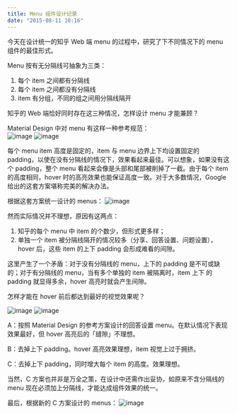 ```yaml
---
title: Menu 组件设计记录
date: "2015-08-11 10:16"
---
```


今天在设计统一的知乎 Web 端 menu 的过程中，研究了下不同情况下的 menu 组件的最佳形式。

Menu 按有无分隔线可抽象为三类：

1. 每个 item 之间都有分隔线
2. 每个 item 之间都没有分隔线
3. item 有分组，不同的组之间用分隔线隔开

知乎的 Web 端恰好同时存在这三种情况，怎样设计 menu 才能兼顾？

Material Design 中对 menu 有这样一种参考规范：  
![image](http://i3.tietuku.com/f6e27e4816bb02a2.png)
![image](http://i3.tietuku.com/9bad2814a2099fcd.png)

每个 menu item 高度是固定的，item 与 menu 边界上下均设置固定的 padding，以使在没有分隔线的情况下，效果看起来最佳。可以想象，如果没有这个 padding，整个 menu 看起来会像是头部和尾部被削掉了一截。由于每个 item 的高度相同，hover 时的高亮效果也能保证高度一致。对于大多数情况，Google 给出的这套方案堪称完美的解决办法。

根据这套方案统一设计的 menus：
![image](http://i3.tietuku.com/909123379a50d139.png)

然而实际情况并不理想，原因有这两点：

1. 知乎的每个 menu 中 item 的个数少，但形式更多样；
2. 单独一个 item 被分隔线隔开的情况较多（分享、回答设置、问题设置），hover 后，这些 item 的上下 padding 会形成难看的间隙。

这里产生了一个矛盾：对于没有分隔线的 menu，上下的 padding 是不可或缺的；对于有分隔线的 menu，当有多个单独的 item 被隔离时，item 上下 的 padding 就显得多余，hover 高亮时就会产生间隙。

怎样才能在 hover 前后都达到最好的视觉效果呢？

![image](http://i3.tietuku.com/0bd510013965eb95.png)
![image](http://i3.tietuku.com/f80ec489ad9fed17.png)

A：按照 Material Design 的参考方案设计的回答设置 menu。在默认情况下表现效果最好，但 hover 高亮后的「缝隙」不理想。

B：去掉上下 padding。hover 高亮效果理想，item 视觉上过于拥挤。

C：去掉上下 padding，同时增大每个 item 的高度。效果理想。

当然，C 方案也并非是万全之策，在设计中还需作出妥协，如原来不含分隔线的 menu 现在必须加上分隔线，才能达成组件效果的统一。

最后，根据新的 C 方案设计的 menus：
![image](http://i3.tietuku.com/17e01fb7c42e8954.png)
